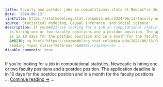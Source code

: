 ```yaml
---
title: Faculty and postdoc jobs in computational stats at Newcastle University (UK)
date: '2024-06-13'
linkTitle: https://statmodeling.stat.columbia.edu/2024/06/13/faculty-and-postdoc-jobs-in-computational-stats-at-newcastle-university-uk/
source: Statistical Modeling, Causal Inference, and Social Science
description: If you&#8217;re looking for a job in computational statistics, Newcastle
  is hiring one or two faculty positions and a postdoc position. The application deadline
  is in 10 days for the postdoc position and in a month for the faculty positions.
  &#8230; <a href="https://statmodeling.stat.columbia.edu/2024/06/13/faculty-and-postdoc-jobs-in-computational-stats-at-newcastle-university-uk/">Continue
  reading <span class="meta-nav">&#8594;</span></a> ...
disable_comments: true
---
```

If you&#8217;re looking for a job in computational statistics, Newcastle is hiring one or two faculty positions and a postdoc position. The application deadline is in 10 days for the postdoc position and in a month for the faculty positions. &#8230; <a href="https://statmodeling.stat.columbia.edu/2024/06/13/faculty-and-postdoc-jobs-in-computational-stats-at-newcastle-university-uk/">Continue reading <span class="meta-nav">&#8594;</span></a> ...